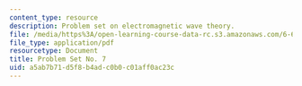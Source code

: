 ```yaml
---
content_type: resource
description: Problem set on electromagnetic wave theory.
file: /media/https%3A/open-learning-course-data-rc.s3.amazonaws.com/6-632-electromagnetic-wave-theory-spring-2003/a5ab7b71d5f8b4adc0b0c01aff0ac23c_ps7.pdf
file_type: application/pdf
resourcetype: Document
title: Problem Set No. 7
uid: a5ab7b71-d5f8-b4ad-c0b0-c01aff0ac23c
---
```

